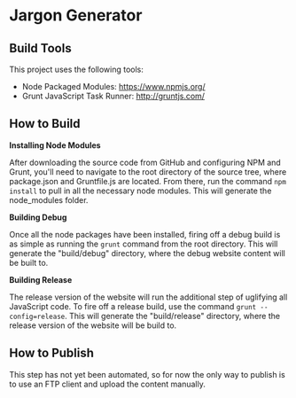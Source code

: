 Jargon Generator
================

Build Tools
-----------

This project uses the following tools:

- Node Packaged Modules: https://www.npmjs.org/
- Grunt JavaScript Task Runner: http://gruntjs.com/

How to Build
------------

__Installing Node Modules__

After downloading the source code from GitHub and configuring NPM and Grunt, you'll need to navigate to the root directory of the source tree, where package.json and Gruntfile.js are located.  From there, run the command ```npm install``` to pull in all the necessary node modules.  This will generate the node_modules folder.

__Building Debug__

Once all the node packages have been installed, firing off a debug build is as simple as running the ```grunt``` command from the root directory.  This will generate the "build/debug" directory, where the debug website content will be built to.

__Building Release__

The release version of the website will run the additional step of uglifying all JavaScript code.  To fire off a release build, use the command ```grunt --config=release```.  This will generate the "build/release" directory, where the release version of the website will be build to.

How to Publish
--------------

This step has not yet been automated, so for now the only way to publish is to use an FTP client and upload the content manually.